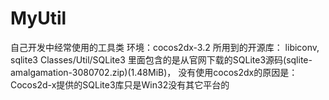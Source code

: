 MyUtil
======

自己开发中经常使用的工具类
环境：cocos2dx-3.2 
所用到的开源库： libiconv, sqlite3
Classes/Util/SQLite3 里面包含的是从官网下载的SQLite3源码(sqlite-amalgamation-3080702.zip)(1.48MiB)，
没有使用cocos2dx的原因是：
    Cocos2d-x提供的SQLite3库只是Win32没有其它平台的